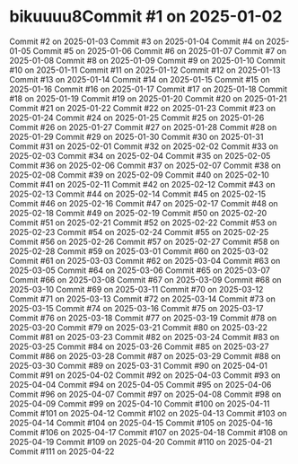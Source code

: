# bikuuuu8Commit #1 on 2025-01-02
Commit #2 on 2025-01-03
Commit #3 on 2025-01-04
Commit #4 on 2025-01-05
Commit #5 on 2025-01-06
Commit #6 on 2025-01-07
Commit #7 on 2025-01-08
Commit #8 on 2025-01-09
Commit #9 on 2025-01-10
Commit #10 on 2025-01-11
Commit #11 on 2025-01-12
Commit #12 on 2025-01-13
Commit #13 on 2025-01-14
Commit #14 on 2025-01-15
Commit #15 on 2025-01-16
Commit #16 on 2025-01-17
Commit #17 on 2025-01-18
Commit #18 on 2025-01-19
Commit #19 on 2025-01-20
Commit #20 on 2025-01-21
Commit #21 on 2025-01-22
Commit #22 on 2025-01-23
Commit #23 on 2025-01-24
Commit #24 on 2025-01-25
Commit #25 on 2025-01-26
Commit #26 on 2025-01-27
Commit #27 on 2025-01-28
Commit #28 on 2025-01-29
Commit #29 on 2025-01-30
Commit #30 on 2025-01-31
Commit #31 on 2025-02-01
Commit #32 on 2025-02-02
Commit #33 on 2025-02-03
Commit #34 on 2025-02-04
Commit #35 on 2025-02-05
Commit #36 on 2025-02-06
Commit #37 on 2025-02-07
Commit #38 on 2025-02-08
Commit #39 on 2025-02-09
Commit #40 on 2025-02-10
Commit #41 on 2025-02-11
Commit #42 on 2025-02-12
Commit #43 on 2025-02-13
Commit #44 on 2025-02-14
Commit #45 on 2025-02-15
Commit #46 on 2025-02-16
Commit #47 on 2025-02-17
Commit #48 on 2025-02-18
Commit #49 on 2025-02-19
Commit #50 on 2025-02-20
Commit #51 on 2025-02-21
Commit #52 on 2025-02-22
Commit #53 on 2025-02-23
Commit #54 on 2025-02-24
Commit #55 on 2025-02-25
Commit #56 on 2025-02-26
Commit #57 on 2025-02-27
Commit #58 on 2025-02-28
Commit #59 on 2025-03-01
Commit #60 on 2025-03-02
Commit #61 on 2025-03-03
Commit #62 on 2025-03-04
Commit #63 on 2025-03-05
Commit #64 on 2025-03-06
Commit #65 on 2025-03-07
Commit #66 on 2025-03-08
Commit #67 on 2025-03-09
Commit #68 on 2025-03-10
Commit #69 on 2025-03-11
Commit #70 on 2025-03-12
Commit #71 on 2025-03-13
Commit #72 on 2025-03-14
Commit #73 on 2025-03-15
Commit #74 on 2025-03-16
Commit #75 on 2025-03-17
Commit #76 on 2025-03-18
Commit #77 on 2025-03-19
Commit #78 on 2025-03-20
Commit #79 on 2025-03-21
Commit #80 on 2025-03-22
Commit #81 on 2025-03-23
Commit #82 on 2025-03-24
Commit #83 on 2025-03-25
Commit #84 on 2025-03-26
Commit #85 on 2025-03-27
Commit #86 on 2025-03-28
Commit #87 on 2025-03-29
Commit #88 on 2025-03-30
Commit #89 on 2025-03-31
Commit #90 on 2025-04-01
Commit #91 on 2025-04-02
Commit #92 on 2025-04-03
Commit #93 on 2025-04-04
Commit #94 on 2025-04-05
Commit #95 on 2025-04-06
Commit #96 on 2025-04-07
Commit #97 on 2025-04-08
Commit #98 on 2025-04-09
Commit #99 on 2025-04-10
Commit #100 on 2025-04-11
Commit #101 on 2025-04-12
Commit #102 on 2025-04-13
Commit #103 on 2025-04-14
Commit #104 on 2025-04-15
Commit #105 on 2025-04-16
Commit #106 on 2025-04-17
Commit #107 on 2025-04-18
Commit #108 on 2025-04-19
Commit #109 on 2025-04-20
Commit #110 on 2025-04-21
Commit #111 on 2025-04-22
